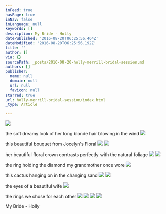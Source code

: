 ```yaml
---
inFeed: true
hasPage: true
inNav: false
inLanguage: null
keywords: []
description: My Bride - Holly
datePublished: '2016-08-20T06:25:56.464Z'
dateModified: '2016-08-20T06:25:56.192Z'
title: ''
author: []
via: {}
sourcePath: _posts/2016-08-20-holly-merrill-bridal-session.md
authors: []
publisher:
  name: null
  domain: null
  url: null
  favicon: null
starred: true
url: holly-merrill-bridal-session/index.html
_type: Article

---
```

![](https://the-grid-user-content.s3-us-west-2.amazonaws.com/b91cd7a1-0eba-4230-93d7-d9d0a39740f6.jpg)

the soft dreamy look of her long blonde hair blowing in the wind
![](https://the-grid-user-content.s3-us-west-2.amazonaws.com/822d0cdc-7682-4a9f-8754-ae45ea05cfdd.jpg)

this beautiful bouquet from Jocelyn's Floral
![](https://the-grid-user-content.s3-us-west-2.amazonaws.com/fdff4397-890d-4e62-8c61-7f01f3077cd5.jpg)
![](https://the-grid-user-content.s3-us-west-2.amazonaws.com/5dfbe909-beff-47bc-9a80-b693e9973877.jpg)

her beautiful floral crown contrasts perfectly with the natural foliage
![](https://the-grid-user-content.s3-us-west-2.amazonaws.com/69411dce-f628-4cab-8ec3-eeb09f4f17c7.jpg)
![](https://the-grid-user-content.s3-us-west-2.amazonaws.com/a8e11651-55ae-458d-8a24-5fb4c36580f1.jpg)

the ring holding the diamond my grandmother once wore
![](https://the-grid-user-content.s3-us-west-2.amazonaws.com/bf466e5f-2448-4342-a883-a70e86baa61b.jpg)

this cactus hanging on in the changing sand
![](https://the-grid-user-content.s3-us-west-2.amazonaws.com/cffd96b0-79be-47c6-9d1b-eded54f4dac0.jpg)
![](https://the-grid-user-content.s3-us-west-2.amazonaws.com/61e50745-320d-461e-ab03-22586f0dfe47.jpg)

the eyes of a beautiful wife
![](https://the-grid-user-content.s3-us-west-2.amazonaws.com/b6d0fb23-3c4c-42f9-890a-81117070fffb.jpg)

the rings we chose for each other
![](https://the-grid-user-content.s3-us-west-2.amazonaws.com/63aa2f8f-91db-47b3-96bd-afbe40ef6833.jpg)
![](https://the-grid-user-content.s3-us-west-2.amazonaws.com/7dc6446d-82d0-465b-803b-5b686aad7a82.jpg)
![](https://the-grid-user-content.s3-us-west-2.amazonaws.com/a1ebe523-ac97-4f46-8e6b-240dd900f05d.jpg)
![](https://the-grid-user-content.s3-us-west-2.amazonaws.com/985eb2aa-8e92-4f03-86c0-1c46a2b3144d.jpg)

My Bride - Holly